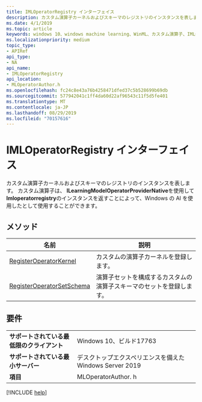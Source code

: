 ```yaml
---
title: IMLOperatorRegistry インターフェイス
description: カスタム演算子カーネルおよびスキーマのレジストリのインスタンスを表します。
ms.date: 4/1/2019
ms.topic: article
keywords: windows 10、windows machine learning、WinML、カスタム演算子、IMLOperatorRegistry
ms.localizationpriority: medium
topic_type:
- APIRef
api_type:
- NA
api_name:
- IMLOperatorRegistry
api_location:
- MLOperatorAuthor.h
ms.openlocfilehash: fc24c8e43a76b4258471dfed37c5b528699b69db
ms.sourcegitcommit: 577942041c1ff4da60d22af96543c11f5d5fe401
ms.translationtype: MT
ms.contentlocale: ja-JP
ms.lasthandoff: 08/29/2019
ms.locfileid: "70157616"
---
```

# <a name="imloperatorregistry-interface"></a>IMLOperatorRegistry インターフェイス

カスタム演算子カーネルおよびスキーマのレジストリのインスタンスを表します。 カスタム演算子は、 **ILearningModelOperatorProviderNative**を使用して**Imloperatorregistry**のインスタンスを返すことによって、Windows の AI を使用したとして使用することができます。

## <a name="methods"></a>メソッド

| 名前 | 説明 |
|------|-------------|
| [RegisterOperatorKernel](IMLOperatorRegistry_RegisterOperatorKernel.md) | カスタムの演算子カーネルを登録します。 |
| [RegisterOperatorSetSchema](IMLOperatorRegistry_RegisterOperatorSetSchema.md) | 演算子セットを構成するカスタムの演算子スキーマのセットを登録します。 |

## <a name="requirements"></a>要件

| | |
|-|-|
| **サポートされている最低限のクライアント** | Windows 10、ビルド17763 |
| **サポートされている最小サーバー** | デスクトップエクスペリエンスを備えた Windows Server 2019 |
| **項目** | MLOperatorAuthor. h |

[!INCLUDE [help](../../includes/get-help.md)]
